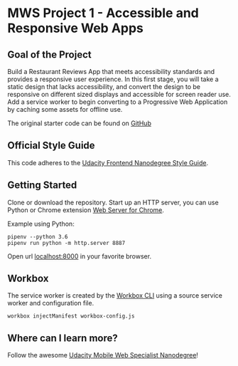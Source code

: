 # MWS Project 1 - Accessible and Responsive Web Apps

## Goal of the Project

Build a Restaurant Reviews App that meets accessibility standards and provides a responsive user experience. In this first stage, you will take a static design that lacks accessibility, and convert the design to be responsive on different sized displays and accessible for screen reader use. Add a service worker to begin converting to a Progressive Web Application by caching some assets for offline use.

The original starter code can be found on [GitHub](https://github.com/udacity/mws-restaurant-stage-1)

## Official Style Guide
This code adheres to the [Udacity Frontend Nanodegree Style Guide](https://udacity.github.io/frontend-nanodegree-styleguide/).

## Getting Started
Clone or download the repository.
Start up an HTTP server, you can use Python or Chrome extension [Web Server for Chrome](https://chrome.google.com/webstore/detail/web-server-for-chrome/ofhbbkphhbklhfoeikjpcbhemlocgigb?hl=en).

Example using Python:

```
pipenv --python 3.6
pipenv run python -m http.server 8887
```

Open url [localhost:8000](localhost:8000) in your favorite browser.

## Workbox
The service worker is created by the [Workbox CLI](https://developers.google.com/web/tools/workbox/modules/workbox-cli) using a source service worker and configuration file.

`workbox injectManifest workbox-config.js`

## Where can I learn more?
Follow the awesome [Udacity Mobile Web Specialist Nanodegree](https://www.udacity.com/course/mobile-web-specialist-nanodegree--nd024)!
